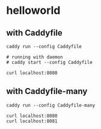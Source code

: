 # helloworld

## with Caddyfile

```shell
caddy run --config Caddyfile

# running with daemon
# caddy start --config Caddyfile

curl localhost:8080
```

## with Caddyfile-many

```shell
caddy run --config Caddyfile-many

curl localhost:8080
curl localhost:8081
```
